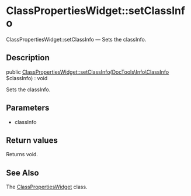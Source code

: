 ClassPropertiesWidget::setClassInfo
================

ClassPropertiesWidget::setClassInfo — Sets the classInfo.

Description
---------------


public [ClassPropertiesWidget::setClassInfo](https://github.com/lingtalfi/DocTools/blob/master/doc/api/DocTools/Widget/ClassProperties/ClassPropertiesWidget/setClassInfo.md)([DocTools\Info\ClassInfo](https://github.com/lingtalfi/DocTools/blob/master/doc/api/DocTools/Info/ClassInfo.md) $classInfo) : void




Sets the classInfo.




Parameters
--------------


- classInfo

    


Return values
----------------

Returns void.









See Also
-----------

The [ClassPropertiesWidget](https://github.com/lingtalfi/DocTools/blob/master/doc/api/DocTools/Widget/ClassProperties/ClassPropertiesWidget.md) class.
